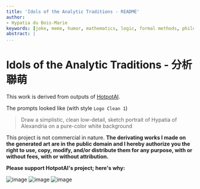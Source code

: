 ```yaml
---
title: 'Idols of the Analytic Traditions - README'
author:
- Hypatia du Bois-Marie
keywords: [joke, meme, humor, mathematics, logic, formal methods, philosophy, linguistics]
abstract: |
...
```


<!-- pandoc README.md -s --mathjax --highlight-style pygments --bibliography /home/hypatia/Workspace/Library/zotero.bib --citeproc -c index.css -o README.html -->

# Idols of the Analytic Traditions - 分析聯萌
This work is derived from outputs of [HotpotAI](https://hotpot.ai/art-generator).

The prompts looked like (with style `Logo Clean 1`)
> Draw a simplistic, clean low-detail, sketch portrait of Hypatia of Alexandria on a pure-color white background

This project is not commercial in nature. **The derivating works I made on the generated art are in the public domain and I hereby authorize you the right to use, copy, modify, and/or distribute them for any purpose, with or without fees, with or without attribution.**

**Please support HotpotAI's project; here's why:**

![image](https://github.com/analytic-bias/idols/assets/6694864/476202c2-b6ae-41be-8a09-0355b93601cd)
![image](https://github.com/analytic-bias/idols/assets/6694864/f22bd562-a86e-4c7a-bf6a-e2926da73620)
![image](https://github.com/analytic-bias/idols/assets/6694864/94ae39c9-0e7d-4802-9b6d-ec4b1e9f96d5)
